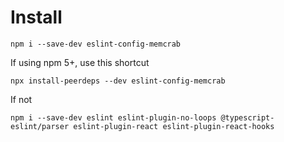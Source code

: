 # Install
```
npm i --save-dev eslint-config-memcrab
```

If using npm 5+, use this shortcut
```
npx install-peerdeps --dev eslint-config-memcrab
```

If not 
```
npm i --save-dev eslint eslint-plugin-no-loops @typescript-eslint/parser eslint-plugin-react eslint-plugin-react-hooks
```
